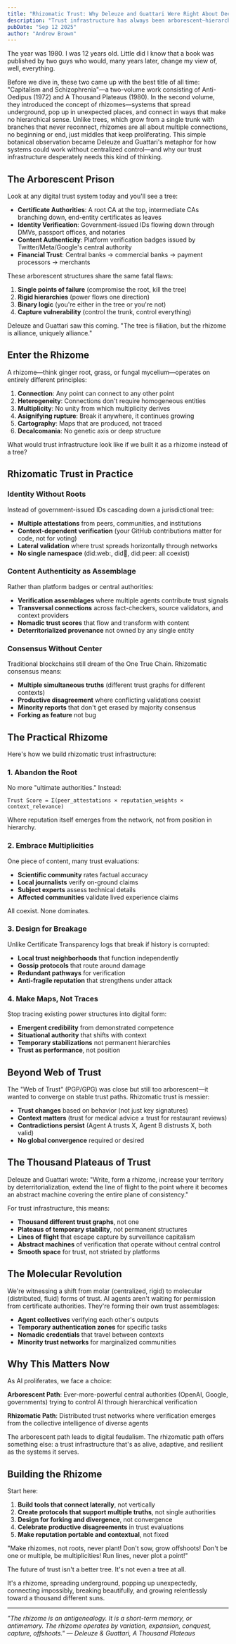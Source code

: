 ```yaml
---
title: "Rhizomatic Trust: Why Deleuze and Guattari Were Right About Decentralized Systems"
description: "Trust infrastructure has always been arborescent—hierarchical, brittle, and prone to capture. What if we built it like a rhizome instead? Deleuze and Guattari's 'A Thousand Plateaus' offers a blueprint for truly decentralized trust."
pubDate: "Sep 12 2025"
author: "Andrew Brown"
---
```


The year was 1980. I was 12 years old. Little did I know that a book was published by two guys who would, many years later, change my view of, well, everything.

Before we dive in, these two came up with the best title of all time: "Capitalism and Schizophrenia"—a two-volume work consisting of Anti-Oedipus (1972) and A Thousand Plateaus (1980). In the second volume, they introduced the concept of rhizomes—systems that spread underground, pop up in unexpected places, and connect in ways that make no hierarchical sense. Unlike trees, which grow from a single trunk with branches that never reconnect, rhizomes are all about multiple connections, no beginning or end, just middles that keep proliferating. This simple botanical observation became Deleuze and Guattari's metaphor for how systems could work without centralized control—and why our trust infrastructure desperately needs this kind of thinking.

## The Arborescent Prison

Look at any digital trust system today and you'll see a tree:

- **Certificate Authorities**: A root CA at the top, intermediate CAs branching down, end-entity certificates as leaves
- **Identity Verification**: Government-issued IDs flowing down through DMVs, passport offices, and notaries  
- **Content Authenticity**: Platform verification badges issued by Twitter/Meta/Google's central authority
- **Financial Trust**: Central banks → commercial banks → payment processors → merchants

These arborescent structures share the same fatal flaws:
1. **Single points of failure** (compromise the root, kill the tree)
2. **Rigid hierarchies** (power flows one direction)
3. **Binary logic** (you're either in the tree or you're not)
4. **Capture vulnerability** (control the trunk, control everything)

Deleuze and Guattari saw this coming. "The tree is filiation, but the rhizome is alliance, uniquely alliance."

## Enter the Rhizome

A rhizome—think ginger root, grass, or fungal mycelium—operates on entirely different principles:

1. **Connection**: Any point can connect to any other point
2. **Heterogeneity**: Connections don't require homogeneous entities
3. **Multiplicity**: No unity from which multiplicity derives
4. **Asignifying rupture**: Break it anywhere, it continues growing
5. **Cartography**: Maps that are produced, not traced
6. **Decalcomania**: No genetic axis or deep structure

What would trust infrastructure look like if we built it as a rhizome instead of a tree?

## Rhizomatic Trust in Practice

### Identity Without Roots

Instead of government-issued IDs cascading down a jurisdictional tree:
- **Multiple attestations** from peers, communities, and institutions
- **Context-dependent verification** (your GitHub contributions matter for code, not for voting)
- **Lateral validation** where trust spreads horizontally through networks
- **No single namespace** (did:web:, did:key:, did:peer: all coexist)

### Content Authenticity as Assemblage

Rather than platform badges or central authorities:
- **Verification assemblages** where multiple agents contribute trust signals
- **Transversal connections** across fact-checkers, source validators, and context providers
- **Nomadic trust scores** that flow and transform with content
- **Deterritorialized provenance** not owned by any single entity

### Consensus Without Center

Traditional blockchains still dream of the One True Chain. Rhizomatic consensus means:
- **Multiple simultaneous truths** (different trust graphs for different contexts)
- **Productive disagreement** where conflicting validations coexist
- **Minority reports** that don't get erased by majority consensus
- **Forking as feature** not bug

## The Practical Rhizome

Here's how we build rhizomatic trust infrastructure:

### 1. Abandon the Root

No more "ultimate authorities." Instead:
```
Trust Score = Σ(peer_attestations × reputation_weights × context_relevance)
```

Where reputation itself emerges from the network, not from position in hierarchy.

### 2. Embrace Multiplicities

One piece of content, many trust evaluations:
- **Scientific community** rates factual accuracy
- **Local journalists** verify on-ground claims
- **Subject experts** assess technical details
- **Affected communities** validate lived experience claims

All coexist. None dominates.

### 3. Design for Breakage

Unlike Certificate Transparency logs that break if history is corrupted:
- **Local trust neighborhoods** that function independently
- **Gossip protocols** that route around damage
- **Redundant pathways** for verification
- **Anti-fragile reputation** that strengthens under attack

### 4. Make Maps, Not Traces

Stop tracing existing power structures into digital form:
- **Emergent credibility** from demonstrated competence
- **Situational authority** that shifts with context
- **Temporary stabilizations** not permanent hierarchies
- **Trust as performance**, not position

## Beyond Web of Trust

The "Web of Trust" (PGP/GPG) was close but still too arborescent—it wanted to converge on stable trust paths. Rhizomatic trust is messier:

- **Trust changes** based on behavior (not just key signatures)
- **Context matters** (trust for medical advice ≠ trust for restaurant reviews)
- **Contradictions persist** (Agent A trusts X, Agent B distrusts X, both valid)
- **No global convergence** required or desired

## The Thousand Plateaus of Trust

Deleuze and Guattari wrote: "Write, form a rhizome, increase your territory by deterritorialization, extend the line of flight to the point where it becomes an abstract machine covering the entire plane of consistency."

For trust infrastructure, this means:

- **Thousand different trust graphs**, not one
- **Plateaus of temporary stability**, not permanent structures  
- **Lines of flight** that escape capture by surveillance capitalism
- **Abstract machines** of verification that operate without central control
- **Smooth space** for trust, not striated by platforms

## The Molecular Revolution

We're witnessing a shift from molar (centralized, rigid) to molecular (distributed, fluid) forms of trust. AI agents aren't waiting for permission from certificate authorities. They're forming their own trust assemblages:

- **Agent collectives** verifying each other's outputs
- **Temporary authentication zones** for specific tasks
- **Nomadic credentials** that travel between contexts
- **Minority trust networks** for marginalized communities

## Why This Matters Now

As AI proliferates, we face a choice:

**Arborescent Path**: Ever-more-powerful central authorities (OpenAI, Google, governments) trying to control AI through hierarchical verification

**Rhizomatic Path**: Distributed trust networks where verification emerges from the collective intelligence of diverse agents

The arborescent path leads to digital feudalism. The rhizomatic path offers something else: a trust infrastructure that's as alive, adaptive, and resilient as the systems it serves.

## Building the Rhizome

Start here:
1. **Build tools that connect laterally**, not vertically
2. **Create protocols that support multiple truths**, not single authorities
3. **Design for forking and divergence**, not convergence
4. **Celebrate productive disagreements** in trust evaluations
5. **Make reputation portable and contextual**, not fixed

"Make rhizomes, not roots, never plant! Don't sow, grow offshoots! Don't be one or multiple, be multiplicities! Run lines, never plot a point!"

The future of trust isn't a better tree. It's not even a tree at all.

It's a rhizome, spreading underground, popping up unexpectedly, connecting impossibly, breaking beautifully, and growing relentlessly toward a thousand different suns.

---

*"The rhizome is an antigenealogy. It is a short-term memory, or antimemory. The rhizome operates by variation, expansion, conquest, capture, offshoots." — Deleuze & Guattari, A Thousand Plateaus*